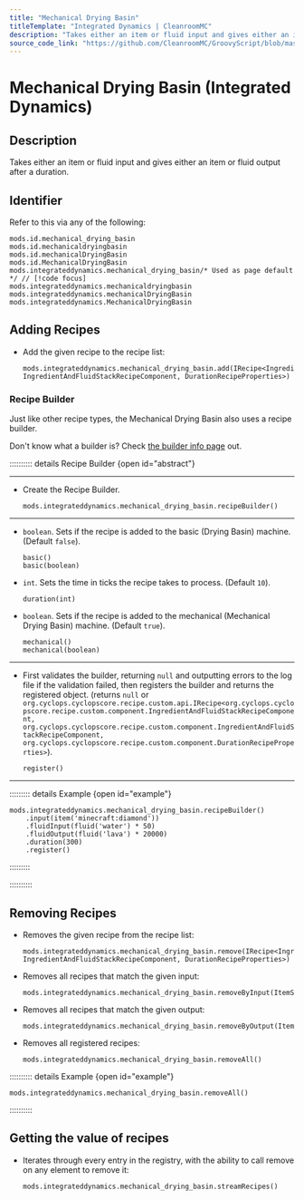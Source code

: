 ```yaml
---
title: "Mechanical Drying Basin"
titleTemplate: "Integrated Dynamics | CleanroomMC"
description: "Takes either an item or fluid input and gives either an item or fluid output after a duration."
source_code_link: "https://github.com/CleanroomMC/GroovyScript/blob/master/src/main/java/com/cleanroommc/groovyscript/compat/mods/integrateddynamics/MechanicalDryingBasin.java"
---
```


# Mechanical Drying Basin (Integrated Dynamics)

## Description

Takes either an item or fluid input and gives either an item or fluid output after a duration.

## Identifier

Refer to this via any of the following:

```groovy:no-line-numbers {5}
mods.id.mechanical_drying_basin
mods.id.mechanicaldryingbasin
mods.id.mechanicalDryingBasin
mods.id.MechanicalDryingBasin
mods.integrateddynamics.mechanical_drying_basin/* Used as page default */ // [!code focus]
mods.integrateddynamics.mechanicaldryingbasin
mods.integrateddynamics.mechanicalDryingBasin
mods.integrateddynamics.MechanicalDryingBasin
```


## Adding Recipes

- Add the given recipe to the recipe list:

    ```groovy:no-line-numbers
    mods.integrateddynamics.mechanical_drying_basin.add(IRecipe<IngredientAndFluidStackRecipeComponent, IngredientAndFluidStackRecipeComponent, DurationRecipeProperties>)
    ```


### Recipe Builder

Just like other recipe types, the Mechanical Drying Basin also uses a recipe builder.

Don't know what a builder is? Check [the builder info page](../../getting_started/builder.md) out.

:::::::::: details Recipe Builder {open id="abstract"}

---

- Create the Recipe Builder.

    ```groovy:no-line-numbers
    mods.integrateddynamics.mechanical_drying_basin.recipeBuilder()
    ```

---

- `boolean`. Sets if the recipe is added to the basic (Drying Basin) machine. (Default `false`).

    ```groovy:no-line-numbers
    basic()
    basic(boolean)
    ```

- `int`. Sets the time in ticks the recipe takes to process. (Default `10`).

    ```groovy:no-line-numbers
    duration(int)
    ```

- `boolean`. Sets if the recipe is added to the mechanical (Mechanical Drying Basin) machine. (Default `true`).

    ```groovy:no-line-numbers
    mechanical()
    mechanical(boolean)
    ```

---

- First validates the builder, returning `null` and outputting errors to the log file if the validation failed, then registers the builder and returns the registered object. (returns `null` or `org.cyclops.cyclopscore.recipe.custom.api.IRecipe<org.cyclops.cyclopscore.recipe.custom.component.IngredientAndFluidStackRecipeComponent, org.cyclops.cyclopscore.recipe.custom.component.IngredientAndFluidStackRecipeComponent, org.cyclops.cyclopscore.recipe.custom.component.DurationRecipeProperties>`).

    ```groovy:no-line-numbers
    register()
    ```

---

::::::::: details Example {open id="example"}
```groovy:no-line-numbers
mods.integrateddynamics.mechanical_drying_basin.recipeBuilder()
    .input(item('minecraft:diamond'))
    .fluidInput(fluid('water') * 50)
    .fluidOutput(fluid('lava') * 20000)
    .duration(300)
    .register()
```

:::::::::

::::::::::

## Removing Recipes

- Removes the given recipe from the recipe list:

    ```groovy:no-line-numbers
    mods.integrateddynamics.mechanical_drying_basin.remove(IRecipe<IngredientAndFluidStackRecipeComponent, IngredientAndFluidStackRecipeComponent, DurationRecipeProperties>)
    ```

- Removes all recipes that match the given input:

    ```groovy:no-line-numbers
    mods.integrateddynamics.mechanical_drying_basin.removeByInput(ItemStack)
    ```

- Removes all recipes that match the given output:

    ```groovy:no-line-numbers
    mods.integrateddynamics.mechanical_drying_basin.removeByOutput(ItemStack)
    ```

- Removes all registered recipes:

    ```groovy:no-line-numbers
    mods.integrateddynamics.mechanical_drying_basin.removeAll()
    ```

:::::::::: details Example {open id="example"}
```groovy:no-line-numbers
mods.integrateddynamics.mechanical_drying_basin.removeAll()
```

::::::::::

## Getting the value of recipes

- Iterates through every entry in the registry, with the ability to call remove on any element to remove it:

    ```groovy:no-line-numbers
    mods.integrateddynamics.mechanical_drying_basin.streamRecipes()
    ```
